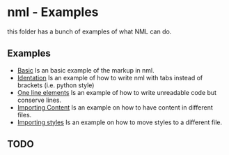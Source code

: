 # nml - Examples

this folder has a bunch of examples of what NML can do.

## Examples

- [Basic](Basic/basic.nml) Is an basic example of the markup in nml.
- [Identation](Basic/indetation.nml) Is an example of how to write nml with tabs instead of brackets (i.e. python style)
- [One line elements](Basic/OneLine.nml) Is an example of how to write unreadable code but conserve lines.
- [Importing Content](Importing/) Is an example on how to have content in different files.
- [Importing styles](ImportingStyles/) Is an example on how to move styles to a different file.

## TODO
